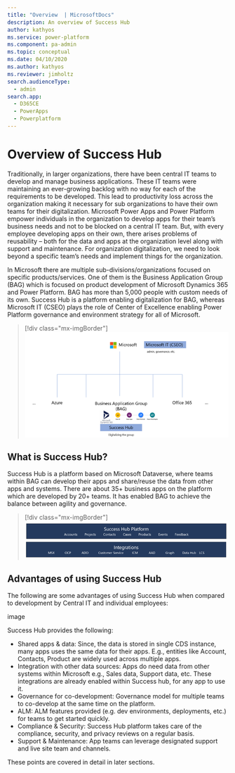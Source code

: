 ```yaml
---
title: "Overview  | MicrosoftDocs"
description: An overview of Success Hub
author: kathyos
ms.service: power-platform
ms.component: pa-admin
ms.topic: conceptual
ms.date: 04/10/2020
ms.author: kathyos
ms.reviewer: jimholtz
search.audienceType: 
  - admin
search.app: 
  - D365CE
  - PowerApps
  - Powerplatform
---
```

# Overview of Success Hub

Traditionally, in larger organizations, there have been central IT teams to develop and manage business applications. These IT teams were maintaining an ever-growing backlog with no way for each of the requirements to be developed. This lead to productivity loss across the organization making it necessary for sub organizations to have their own teams for their digitalization. Microsoft Power Apps and Power Platform empower individuals in the organization to develop apps for their team’s business needs and not to be blocked on a central IT team. But, with every employee developing apps on their own, there arises problems of reusability – both for the data and apps at the organization level along with support and maintenance. For organization digitalization, we need to look beyond a specific team’s needs and implement things for the organization.

In Microsoft there are multiple sub-divisions/organizations focused on specific products/services. One of them is the Business Application Group (BAG) which is focused on product development of Microsoft Dynamics 365 and Power Platform. BAG has more than 5,000 people with custom needs of its own. Success Hub is a platform enabling digitalization for BAG, whereas Microsoft IT (CSEO) plays the role of Center of Excellence enabling Power Platform governance and environment strategy for all of Microsoft. 

> [!div class="mx-imgBorder"] 
> ![Success Hub at Microsoft](media/successhub-org-chart.png "Success Hub at Microsoft")

## What is Success Hub?

Success Hub is a platform based on Microsoft Dataverse, where teams within BAG can develop their apps and share/reuse the data from other apps and systems. There are about 35+ business apps on the platform which are developed by 20+ teams. It has enabled BAG to achieve the balance between agility and governance.

> [!div class="mx-imgBorder"] 
> ![Success Hub integrations](media/successhub-integrations.png "Success Hub integrations")

## Advantages of using Success Hub

The following are some advantages of using Success Hub when compared to development by Central IT and individual employees:



image

Success Hub provides the following:

- Shared apps & data: Since, the data is stored in single CDS instance, many apps uses the same data for their apps. E.g., entities like Account, Contacts, Product are widely used across multiple apps. 
- Integration with other data sources: Apps do need data from other systems within Microsoft e.g., Sales data, Support data, etc. These integrations are already enabled within Success hub, for any app to use it.
- Governance for co-development: Governance model for multiple teams to co-develop at the same time on the platform.
- ALM: ALM features provided (e.g. dev environments, deployments, etc.) for teams to get started quickly.
- Compliance & Security: Success Hub platform takes care of the compliance, security, and privacy reviews on a regular basis.
- Support & Maintenance: App teams can leverage designated support and live site team and channels.

These points are covered in detail in later sections.

